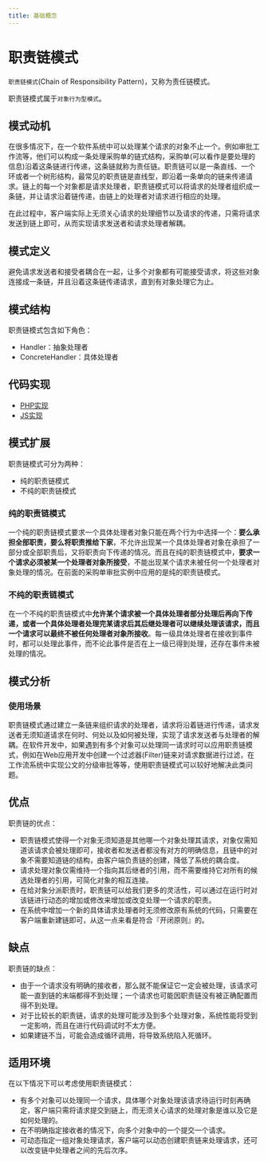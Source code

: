 ```yaml
---
title: 基础概念
---
```


# 职责链模式

`职责链模式`(Chain of Responsibility Pattern)，又称为责任链模式。

职责链模式属于`对象行为型模式`。

## 模式动机

在很多情况下，在一个软件系统中可以处理某个请求的对象不止一个。例如审批工作流等，他们可以构成一条处理采购单的链式结构，采购单(可以看作是要处理的信息)沿着这条链进行传递，这条链就称为责任链。职责链可以是一条直线、一个环或者一个树形结构，最常见的职责链是直线型，即沿着一条单向的链来传递请求。链上的每一个对象都是请求处理者，职责链模式可以将请求的处理者组织成一条链，并让请求沿着链传递，由链上的处理者对请求进行相应的处理。

在此过程中，客户端实际上无须关心请求的处理细节以及请求的传递，只需将请求发送到链上即可，从而实现请求发送者和请求处理者解耦。

## 模式定义

避免请求发送者和接受者耦合在一起，让多个对象都有可能接受请求，将这些对象连接成一条链，并且沿着这条链传递请求，直到有对象处理它为止。

## 模式结构

职责链模式包含如下角色：

* Handler：抽象处理者
* ConcreteHandler：具体处理者

## 代码实现

* [PHP实现](./PHP实现.md)
* [JS实现](./JS实现.md)

## 模式扩展

职责链模式可分为两种：

* 纯的职责链模式
* 不纯的职责链模式

### 纯的职责链模式

一个纯的职责链模式要求一个具体处理者对象只能在两个行为中选择一个：**要么承担全部职责，要么将职责推给下家**，不允许出现某一个具体处理者对象在承担了一部分或全部职责后，又将职责向下传递的情况。而且在纯的职责链模式中，**要求一个请求必须被某一个处理者对象所接受**，不能出现某个请求未被任何一个处理者对象处理的情况。在前面的采购单审批实例中应用的是纯的职责链模式。

### 不纯的职责链模式

在一个不纯的职责链模式中**允许某个请求被一个具体处理者部分处理后再向下传递，或者一个具体处理者处理完某请求后其后继处理者可以继续处理该请求，而且一个请求可以最终不被任何处理者对象所接收**。每一级具体处理者在接收到事件时，都可以处理此事件，而不论此事件是否在上一级已得到处理，还存在事件未被处理的情况。

## 模式分析

### 使用场景

职责链模式通过建立一条链来组织请求的处理者，请求将沿着链进行传递，请求发送者无须知道请求在何时、何处以及如何被处理，实现了请求发送者与处理者的解耦。在软件开发中，如果遇到有多个对象可以处理同一请求时可以应用职责链模式，例如在Web应用开发中创建一个过滤器(Filter)链来对请求数据进行过滤，在工作流系统中实现公文的分级审批等等，使用职责链模式可以较好地解决此类问题。

## 优点

职责链的优点：

* 职责链模式使得一个对象无须知道是其他哪一个对象处理其请求，对象仅需知道该请求会被处理即可，接收者和发送者都没有对方的明确信息，且链中的对象不需要知道链的结构，由客户端负责链的创建，降低了系统的耦合度。
* 请求处理对象仅需维持一个指向其后继者的引用，而不需要维持它对所有的候选处理者的引用，可简化对象的相互连接。
* 在给对象分派职责时，职责链可以给我们更多的灵活性，可以通过在运行时对该链进行动态的增加或修改来增加或改变处理一个请求的职责。
* 在系统中增加一个新的具体请求处理者时无须修改原有系统的代码，只需要在客户端重新建链即可，从这一点来看是符合『开闭原则』的。

## 缺点

职责链的缺点：

* 由于一个请求没有明确的接收者，那么就不能保证它一定会被处理，该请求可能一直到链的末端都得不到处理；一个请求也可能因职责链没有被正确配置而得不到处理。
* 对于比较长的职责链，请求的处理可能涉及到多个处理对象，系统性能将受到一定影响，而且在进行代码调试时不太方便。
* 如果建链不当，可能会造成循环调用，将导致系统陷入死循环。

## 适用环境

在以下情况下可以考虑使用职责链模式：

* 有多个对象可以处理同一个请求，具体哪个对象处理该请求待运行时刻再确定，客户端只需将请求提交到链上，而无须关心请求的处理对象是谁以及它是如何处理的。
* 在不明确指定接收者的情况下，向多个对象中的一个提交一个请求。
* 可动态指定一组对象处理请求，客户端可以动态创建职责链来处理请求，还可以改变链中处理者之间的先后次序。


